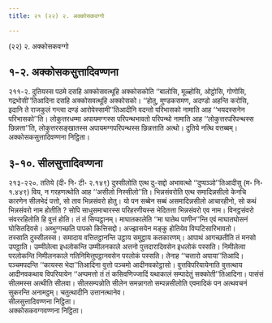 ```yaml
---
title: २१ (२२) २. अक्कोसकवग्गो

---
```

(२२) २. अक्कोसकवग्गो  


## १-२. अक्कोसकसुत्तादिवण्णना

२११-२. दुतियस्स पठमे दसहि अक्कोसवत्थूहि अक्कोसकोति ‘‘बालोसि, मूळ्होसि, ओट्ठोसि, गोणोसि, गद्रभोसी’’तिआदिना दसहि अक्कोसवत्थूहि अक्कोसको। ‘‘होतु, मुण्डकसमण, अदण्डो अहन्ति करोसि, इदानि ते राजकुलं गन्त्वा दण्डं आरोपेस्सामी’’तिआदीनि वदन्तो परिभासको नामाति आह ‘‘भयदस्सनेन परिभासको’’ति। लोकुत्तरधम्मा अपायमग्गस्स परिपन्थभावतो परिपन्थो नामाति आह ‘‘लोकुत्तरपरिपन्थस्स छिन्नत्ता’’ति, लोकुत्तरसङ्खातस्स अपायमग्गपरिपन्थस्स छिन्नत्ताति अत्थो। दुतिये नत्थि वत्तब्बम्।  
अक्कोसकसुत्तादिवण्णना निट्ठिता।  


## ३-१०. सीलसुत्तादिवण्णना

२१३-२२०. ततिये (दी॰ नि॰ टी॰ २.१४९) दुस्सीलोति एत्थ दु-सद्दो अभावत्थो ‘‘दुप्पञ्ञो’’तिआदीसु (म॰ नि॰ १.४४९) विय, न गरहणत्थोति आह ‘‘असीलो निस्सीलो’’ति। भिन्नसंवरोति एत्थ समादिन्नसीलो केनचि कारणेन सीलभेदं पत्तो, सो ताव भिन्नसंवरो होतु। यो पन सब्बेन सब्बं असमादिन्नसीलो आचारहीनो, सो कथं भिन्नसंवरो नाम होतीति ? सोपि साधुसमाचारस्स परिहरणीयस्स भेदितत्ता भिन्नसंवरो एव नाम। विनट्ठसंवरो संवररहितोति हि वुत्तं होति। तं तं सिप्पट्ठानम्। माघातकालेति ‘‘मा घातेथ पाणीन’’न्ति एवं माघातघोसनं घोसितदिवसे। अब्भुग्गच्छति पापको कित्तिसद्दो। अज्झासयेन मङ्कु होतियेव विप्पटिसारिभावतो।  
तस्साति दुस्सीलस्स। समादाय वत्तितट्ठानन्ति उट्ठाय समुट्ठाय कतकारणम्। आपाथं आगच्छतीति तं मनसो उपट्ठाति। उम्मीलेत्वा इधलोकन्ति उम्मीलनकाले अत्तनो पुत्तदारादिवसेन इधलोकं पस्सति। निमीलेत्वा परलोकन्ति निमीलनकाले गतिनिमित्तुपट्ठानवसेन परलोकं पस्सति। तेनाह ‘‘चत्तारो अपाया’’तिआदि। पञ्चमपदन्ति ‘‘कायस्स भेदा’’तिआदिना वुत्तो पञ्चमो आदीनवकोट्ठासो। वुत्तविपरियायेनाति वुत्तत्थाय आदीनवकथाय विपरियायेन ‘‘अप्पमत्तो तं तं कसिवणिज्जादिं यथाकालं सम्पादेतुं सक्कोती’’तिआदिना। पासंसं सीलमस्स अत्थीति सीलवा। सीलसम्पन्नोति सीलेन समन्नागतो सम्पन्नसीलोति एवमादिकं पन अत्थवचनं सुकरन्ति अनामट्ठम्। चतुत्थादीनि उत्तानत्थानेव।  
सीलसुत्तादिवण्णना निट्ठिता।  
अक्कोसकवग्गवण्णना निट्ठिता।  